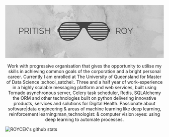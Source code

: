<a href="https://pritishroy.technology"><img src="https://github.com/roycek7/PRITISH-ROY/blob/master/images/header.png" width="1000"></a>
<p align="center">Work with progressive organisation that gives the opportunity to utilise my skills in achieving common goals of the corporation and a bright personal career. Currently I am enrolled at The University of Queensland for Master of Data Science :school_satchel:. Three and a half year of work-experience in a highly scalable messaging platform and web services, built using Tornado asynchronous server, Celery task scheduler, Redis, SQLAlchemy the ORM and other technologies built on python delivering innovative products, services and solutions for Digital Health. Passionate about software|data engineering & areas of machine learning like deep learning, reinforcement learning:man_technologist: & computer vision :eyes: using deep learning to automate processes.
</p>

![ROYCEK's github stats](https://github-readme-stats.vercel.app/api?username=roycek7&show_icons=true&title_color=fff&icon_color=79ff97&text_color=9f9f9f&bg_color=151515)
